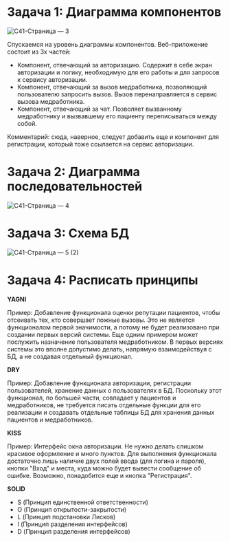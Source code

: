 # Задача 1: Диаграмма компонентов
![С41-Страница — 3](https://github.com/NikitaBushmakin/PAPSWORK/assets/164217929/6c3b2196-1013-4d3e-83b9-50142a91b93b)

Спускаемся на уровень диаграммы компонентов. Веб-приложение состоит из 3х частей:
- Компонент, отвечающий за авторизацию. Содержит в себе экран авторизации и логику, необходимую для его работы и для запросов к сервису авторизации. 
- Компонент, отвечающий за вызов медработника, позволяющий пользователю запросить вызов. Вызов перенаправляется в сервис вызова медработника.
- Компонент, отвечающий за чат. Позволяет вызванному медработнику и вызвавшему его пациенту переписываться между собой.

Комментарий: сюда, наверное, следует добавить еще и компонент для регистрации, который тоже ссылается на сервис авторизации.

# Задача 2: Диаграмма последовательностей
![С41-Страница — 4](https://github.com/NikitaBushmakin/PAPSWORK/assets/164217929/950e552c-f7de-4c86-b784-b66fe2f65196)

# Задача 3: Схема БД
![С41-Страница — 5 (2)](https://github.com/NikitaBushmakin/PAPSWORK/assets/164217929/f5a29f91-809e-41a5-b050-af1dd7812787)

# Задача 4: Расписать принципы
**YAGNI**

Пример: Добавление функционала оценки репутации пациентов, чтобы отсеивать тех, кто совершает ложные вызовы. Это не является функционалом первой значимости, а потому не будет реализовано при создании первых версий системы. Еще одним примером может послужить назначение пользователя медработником. В первых версиях системы это вполне допустимо делать, напрямую взаимодействуя с БД, а не создавая отдельный функционал.


**DRY**

Пример: Добавление функционала авторизации, регистрации пользователей, хранение данных о пользователях в БД. Поскольку этот функционал, по большей части, совпадает у пациентов и медработников, не требуется писать отдельные функции для его реализации и создавать отдельные таблицы БД для хранения данных пациентов и медработников.


**KISS**

Пример: Интерфейс окна авторизации. Не нужно делать слишком красивое оформление и много пунктов. Для выполнения функционала достаточно лишь наличие двух полей ввода (для логина и пароля), кнопки "Вход" и места, куда можно будет вывести сообщение об ошибке. Возможно, понадобится еще и кнопка "Регистрация".


**SOLID**
- S (Принцип единственной ответственности)
- O (Принцип открытости-закрытости)
- L (Принцип подстановки Лисков)
- I (Принцип разделения интерфейсов)
- D (Принцип разделения интерфейсов)
